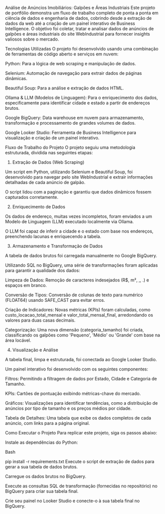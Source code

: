 Análise de Anúncios Imobiliários: Galpões e Áreas Industriais
Este projeto de portfólio demonstra um fluxo de trabalho completo de ponta a ponta em ciência de dados e engenharia de dados, cobrindo desde a extração de dados da web até a criação de um painel interativo de Business Intelligence. O objetivo foi coletar, tratar e analisar dados de anúncios de galpões e áreas industriais do site WebIndustrial para fornecer insights valiosos sobre o mercado.

Tecnologias Utilizadas
O projeto foi desenvolvido usando uma combinação de ferramentas de código aberto e serviços em nuvem:

Python: Para a lógica de web scraping e manipulação de dados.

Selenium: Automação de navegação para extrair dados de páginas dinâmicas.

Beautiful Soup: Para a análise e extração de dados HTML.

Ollama & LLM (Modelos de Linguagem): Para o enriquecimento dos dados, especificamente para identificar cidade e estado a partir de endereços brutos.

Google BigQuery: Data warehouse em nuvem para armazenamento, transformação e processamento de grandes volumes de dados.

Google Looker Studio: Ferramenta de Business Intelligence para visualização e criação de um painel interativo.

Fluxo de Trabalho do Projeto
O projeto seguiu uma metodologia estruturada, dividida nas seguintes etapas:

1. Extração de Dados (Web Scraping)

Um script em Python, utilizando Selenium e Beautiful Soup, foi desenvolvido para navegar pelo site WebIndustrial e extrair informações detalhadas de cada anúncio de galpão.

O script lidou com a paginação e garantiu que dados dinâmicos fossem capturados corretamente.

2. Enriquecimento de Dados

Os dados de endereço, muitas vezes incompletos, foram enviados a um Modelo de Linguagem (LLM) executado localmente via Ollama.

O LLM foi capaz de inferir a cidade e o estado com base nos endereços, preenchendo lacunas e enriquecendo a tabela.

3. Armazenamento e Transformação de Dados

A tabela de dados brutos foi carregada manualmente no Google BigQuery.

Utilizando SQL no BigQuery, uma série de transformações foram aplicadas para garantir a qualidade dos dados:

Limpeza de Dados: Remoção de caracteres indesejados (R$, m², ,, .) e espaços em branco.

Conversão de Tipos: Conversão de colunas de texto para numérico (FLOAT64) usando SAFE_CAST para evitar erros.

Criação de Indicadores: Novas métricas (KPIs) foram calculadas, como custo_locacao_total_mensal e valor_total_mensal_final, arredondando os valores para duas casas decimais.

Categorização: Uma nova dimensão (categoria_tamanho) foi criada, classificando os galpões como 'Pequeno', 'Médio' ou 'Grande' com base na área locável.

4. Visualização e Análise

A tabela final, limpa e estruturada, foi conectada ao Google Looker Studio.

Um painel interativo foi desenvolvido com os seguintes componentes:

Filtros: Permitindo a filtragem de dados por Estado, Cidade e Categoria de Tamanho.

KPIs: Cartões de pontuação exibindo métricas-chave do mercado.

Gráficos: Visualizações para identificar tendências, como a distribuição de anúncios por tipo de tamanho e os preços médios por cidade.

Tabela de Detalhes: Uma tabela que exibe os dados completos de cada anúncio, com links para a página original.

Como Executar o Projeto
Para replicar este projeto, siga os passos abaixo:

Instale as dependências do Python:

Bash

pip install -r requirements.txt
Execute o script de extração de dados para gerar a sua tabela de dados brutos.

Carregue os dados brutos no BigQuery.

Execute as consultas SQL de transformação (fornecidas no repositório) no BigQuery para criar sua tabela final.

Crie seu painel no Looker Studio e conecte-o à sua tabela final no BigQuery.